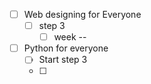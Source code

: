- [ ] Web designing for Everyone
	- [ ] step 3
		- [ ] week --
- [ ] Python for everyone
	- [ ] Start step 3
	- [ ] 